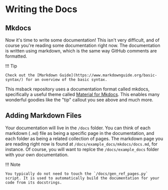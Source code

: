 # Writing the Docs

## Mkdocs

Now it's time to write some documentation! This isn't very difficult, and of course you're reading some documentation right now. The documentation is written using markdown, which is the same way GitHub comments are formatted.

!!! Tip

    Check out the [Markdown Guide](https://www.markdownguide.org/basic-syntax/) for an overview of the basic syntax.

This msback repository uses a documentation format called mkdocs, specifically a useful theme called [Material for Mkdocs](https://squidfunk.github.io/mkdocs-material/). This enables many wonderful goodies like the "tip" callout you see above and much more.

## Adding Markdown Files

Your documentation will live in the `/docs` folder. You can think of each markdown (`.md`) file as being a specific page in the documentation, and each folder as being a related collection of pages. The markdown page you are reading right now is found at `/docs/example_docs/mkdocs/docs.md`, for instance. Of course, you will want to replce the `/docs/example_docs` folder with your own documentation.

!!! Note

    You typically do not need to touch the `/docs/gen_ref_pages.py` script. It is used to automatically build the documentation for your code from its docstrings.
